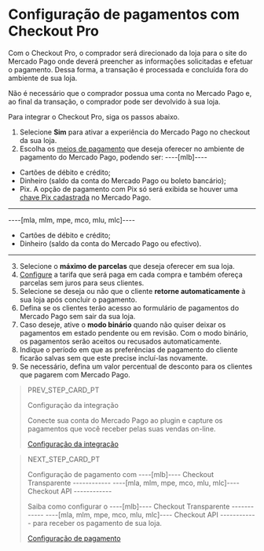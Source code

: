# Configuração de pagamentos com Checkout Pro
 
Com o Checkout Pro, o comprador será direcionado da loja para o site do Mercado Pago onde deverá preencher as informações solicitadas e efetuar o pagamento. Dessa forma, a transação é processada e concluída fora do ambiente de sua loja. 

Não é necessário que o comprador possua uma conta no Mercado Pago e, ao final da transação, o comprador pode ser devolvido à sua loja.
 
Para integrar o Checkout Pro, siga os passos abaixo.
 
1. Selecione **Sim** para ativar a experiência do Mercado Pago no checkout da sua loja. 
2. Escolha os [meios de pagamento](/developer/pt/guides/additional-content/payment-localization/consult-payment-methods) que deseja oferecer no ambiente de pagamento do Mercado Pago, podendo ser: 
----[mlb]---- 
* Cartões de débito e crédito; 
* Dinheiro (saldo da conta do Mercado Pago ou boleto bancário); 
* Pix. A opção de pagamento com Pix só será exibida se houver uma [chave Pix cadastrada](https://www.mercadopago.com.br/stop/pix?url=https%3A%2F%2Fwww.mercadopago.com.br%2Fadmin-pix-keys%2Fmy-keys&authentication_mode=required) no Mercado Pago. 
------------ 
----[mla, mlm, mpe, mco, mlu, mlc]---- 
* Cartões de débito e crédito;
* Dinheiro (saldo da conta do Mercado Pago ou efectivo). 
------------
3. Selecione o **máximo de parcelas** que deseja oferecer em sua loja.
4. [Configure](https://www.mercadopago.com.br/costs-section#from-section=menu) a tarifa que será paga em cada compra e também ofereça parcelas sem juros para seus clientes.
5. Selecione se deseja ou não que o cliente **retorne automaticamente** à sua loja após concluir o pagamento.
6. Defina se os clientes terão acesso ao formulário de pagamentos do Mercado Pago sem sair da sua loja.
7. Caso deseje, ative o **modo binário** quando não quiser deixar os pagamentos em estado pendente ou em revisão. Com o modo binário, os pagamentos serão aceitos ou recusados automaticamente.
8. Indique o período em que as preferências de pagamento do cliente ficarão salvas sem que este precise incluí-las novamente.
9. Se necessário, defina um valor percentual de desconto para os clientes que pagarem com Mercado Pago.

> PREV_STEP_CARD_PT
>
> Configuração da integração
>
> Conecte sua conta do Mercado Pago ao plugin e capture os pagamentos que você receber pelas suas vendas on-line.
>
> [Configuração da integração](/developers/pt/docs/prestashop/integration)

> NEXT_STEP_CARD_PT
>
> Configuração de pagamento com ----[mlb]---- Checkout Transparente ------------ ----[mla, mlm, mpe, mco, mlu, mlc]---- Checkout API ------------
>
> Saiba como configurar o ----[mlb]---- Checkout Transparente ------------ ----[mla, mlm, mpe, mco, mlu, mlc]---- Checkout API ------------ para receber os pagamento de sua loja.
>
> [Configuração de pagamento](/developers/pt/docs/prestashop/payment-setup/cho-api)